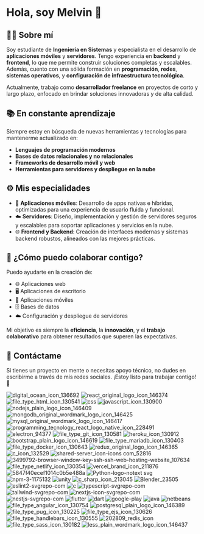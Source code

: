 # Hola, soy Melvin 👋  

## 🧑‍💻 Sobre mí  
Soy estudiante de **Ingeniería en Sistemas** y especialista en el desarrollo de **aplicaciones móviles** y **servidores**. Tengo experiencia en **backend** y **frontend**, lo que me permite construir soluciones completas y escalables. Además, cuento con una sólida formación en **programación**, **redes**, **sistemas operativos**, y **configuración de infraestructura tecnológica**.  

Actualmente, trabajo como **desarrollador freelance** en proyectos de corto y largo plazo, enfocado en brindar soluciones innovadoras y de alta calidad.  

## 📚 En constante aprendizaje  
Siempre estoy en búsqueda de nuevas herramientas y tecnologías para mantenerme actualizado en:  
- **Lenguajes de programación modernos**  
- **Bases de datos relacionales y no relacionales**  
- **Frameworks de desarrollo móvil y web**  
- **Herramientas para servidores y despliegue en la nube**  

## ⚙️ Mis especialidades  
- 📱 **Aplicaciones móviles**: Desarrollo de apps nativas e híbridas, optimizadas para una experiencia de usuario fluida y funcional.  
- ☁️ **Servidores**: Diseño, implementación y gestión de servidores seguros y escalables para soportar aplicaciones y servicios en la nube.  
- 🌐 **Frontend y Backend**: Creación de interfaces modernas y sistemas backend robustos, alineados con las mejores prácticas.  

## 🤝 ¿Cómo puedo colaborar contigo?  
Puedo ayudarte en la creación de:  
- 🌐 Aplicaciones web  
- 🖥️ Aplicaciones de escritorio  
- 📱 Aplicaciones móviles  
- 🗄️ Bases de datos  
- ☁️ Configuración y despliegue de servidores  

Mi objetivo es siempre la **eficiencia**, la **innovación**, y el **trabajo colaborativo** para obtener resultados que superen las expectativas.  

## 📩 Contáctame  
Si tienes un proyecto en mente o necesitas apoyo técnico, no dudes en escribirme a través de mis redes sociales. ¡Estoy listo para trabajar contigo! 🚀

![digital_ocean_icon_136692](https://user-images.githubusercontent.com/76851489/201485827-70afe744-ce1c-420f-9681-58c361be7f76.png)
![react_original_logo_icon_146374](https://user-images.githubusercontent.com/76851489/201485829-0f801af1-b0c5-461b-88a7-3624bbba9ee2.png)
![file_type_html_icon_130541](https://user-images.githubusercontent.com/76851489/201485830-f4eed92e-85ad-4d4e-923c-1fa3b91b7617.png)
![css](https://user-images.githubusercontent.com/76851489/201485831-bb9ca0aa-027f-455b-bdec-e8486d078399.png)
![javascript_icon_130900](https://user-images.githubusercontent.com/76851489/201485834-7d597b4e-4661-4757-bbbd-a64b6e802846.png)
![nodejs_plain_logo_icon_146409](https://user-images.githubusercontent.com/76851489/201485835-b5495a19-1a44-4cc1-bbd3-1fa130d2a731.png)
![mongodb_original_wordmark_logo_icon_146425](https://user-images.githubusercontent.com/76851489/201485836-cf2e32fb-22c7-4a02-be43-8e980685ecb6.png)
![mysql_original_wordmark_logo_icon_146417](https://user-images.githubusercontent.com/76851489/201485837-09907b1b-9f96-451a-9adf-23414621f8fd.png)
![programming_tecnology_react_logo_native_icon_228491](https://user-images.githubusercontent.com/76851489/201485838-2e11add1-7a87-48bf-80c1-cb0e502ea62f.png)
![electron_94377](https://user-images.githubusercontent.com/76851489/201485839-963926e2-c56e-4ffe-a84d-57256dc05949.png)
![file_type_git_icon_130581](https://user-images.githubusercontent.com/76851489/201485840-d31d0d24-edb2-419f-bb52-34f90e38adf1.png)
![heroku_icon_130912](https://user-images.githubusercontent.com/76851489/201485842-d60763d4-8c98-4d5c-8469-5b5d8c33e632.png)
![bootstrap_plain_logo_icon_146619](https://user-images.githubusercontent.com/76851489/201485843-26585101-bb12-4f2e-9b31-1148135d3bf0.png)
![file_type_mariadb_icon_130403](https://user-images.githubusercontent.com/76851489/201485844-ea56af44-6eca-4cb4-b5e4-50db13437a08.png)
![file_type_docker_icon_130643](https://user-images.githubusercontent.com/76851489/201485845-d11b1211-04c2-42ed-a93b-8b009c560e05.png)
![redux_original_logo_icon_146365](https://user-images.githubusercontent.com/76851489/201485847-4c07128f-42ef-40f4-b036-f251db8c744a.png)
![c_icon_132529](https://user-images.githubusercontent.com/76851489/201485848-62203814-1636-48d3-81f8-c303da12923d.png)
![shared-server_icon-icons com_52816](https://user-images.githubusercontent.com/76851489/201485849-e54cacb4-6634-4217-90df-8bef145cc2d9.png)
![3499792-browser-window-key-ssh-ssh-web-hosting-website_107634](https://user-images.githubusercontent.com/76851489/201485850-fe4d89b6-3643-4353-93ec-63e72bafac17.png)
![file_type_netlify_icon_130354](https://user-images.githubusercontent.com/76851489/201485851-c7e7bafc-2b9f-4a9d-9985-dbca012cc44f.png)
![vercel_brand_icon_211876](https://user-images.githubusercontent.com/76851489/201485852-83e2d16b-5dbe-41c5-af95-b722cf95abef.png)
![5847f40ecef1014c0b5e488a](https://user-images.githubusercontent.com/76851489/214942189-64f167ac-6bfa-43fc-ad35-18ebb15dfa52.png)
![Python-logo-notext svg](https://user-images.githubusercontent.com/76851489/224462861-b1740bca-ed29-43bd-a7a1-d95a1259867e.png)
![npm-3-1175132](https://user-images.githubusercontent.com/76851489/225109218-f98c760b-b5f7-4f66-8b36-f2ed37de5148.png)
![unity](https://github.com/Y3KC3/Y3KC3/assets/76851489/373ac4b9-10e9-4172-801b-a57074809e16)
![c_sharp_icon_213045](https://github.com/Y3KC3/Y3KC3/assets/76851489/026de160-2f52-4169-a569-33c618ec676b)
![Blender_23505](https://github.com/Y3KC3/Y3KC3/assets/76851489/3dd4d2bc-6624-4b79-b664-b4d6aab91381)
![eslint2-svgrepo-com](https://github.com/Y3KC3/Y3KC3/assets/76851489/3d7d3fd6-7846-4689-b401-00373b6cfd60)
![c](https://github.com/Y3KC3/Y3KC3/assets/76851489/32c0c581-5e6a-4506-938a-052b25fd1ddc)
![typescript-svgrepo-com](https://github.com/Y3KC3/Y3KC3/assets/76851489/32f1b61f-70b7-41d8-bad7-99da7ac87be2)
![tailwind-svgrepo-com](https://github.com/Y3KC3/Y3KC3/assets/76851489/e919dda3-e109-4ade-8662-c2f0dcba4a69)
![nextjs-icon-svgrepo-com](https://github.com/Y3KC3/Y3KC3/assets/76851489/929c58da-c909-4a04-bd35-b3723cdfd18e)
![nestjs-svgrepo-com](https://github.com/Y3KC3/Y3KC3/assets/76851489/9b437bbc-b2c6-408a-8733-4d634a0e7330)
![flutter](https://github.com/Y3KC3/Y3KC3/assets/76851489/67862487-dfa9-46f0-8b6d-ee53ec6551e6)
![dart](https://github.com/Y3KC3/Y3KC3/assets/76851489/f55759af-55e1-43d1-9d1e-f1207045709e)
![google-play](https://github.com/Y3KC3/Y3KC3/assets/76851489/5090f12d-f21b-4284-bda4-090cded8ccf8)
![java](https://github.com/Y3KC3/Y3KC3/assets/76851489/c63080ee-59de-4865-896e-1c93d0ddd6c6)
![netbeans](https://github.com/Y3KC3/Y3KC3/assets/76851489/1d86f7cd-8024-4252-bf40-675ab4c1ef7a)
![file_type_angular_icon_130754](https://github.com/user-attachments/assets/df5cf3c0-b24f-4ed7-b434-9706e7676d0e)
![postgresql_plain_logo_icon_146389](https://github.com/user-attachments/assets/b91e6d76-00a4-48b9-a526-0840019562c1)
![file_type_pug_icon_130225](https://github.com/user-attachments/assets/085939a1-af4c-4198-980b-d86f2b8d0a57)
![file_type_ejs_icon_130626](https://github.com/user-attachments/assets/38af2c4b-65e6-4fdf-acd5-e4508144fe7f)
![file_type_handlebars_icon_130555](https://github.com/user-attachments/assets/ffc4f956-3669-4003-bbf3-26b2226b7925)
![202809_redis_icon](https://github.com/user-attachments/assets/c5bff170-db25-48d6-a73b-930e6394f74f)
![file_type_sass_icon_130182](https://github.com/user-attachments/assets/846d9283-9bc7-4c0c-be59-432cd9d06cca)
![less_plain_wordmark_logo_icon_146437](https://github.com/user-attachments/assets/249c44e6-47aa-49e8-855a-6acb471d9170)
